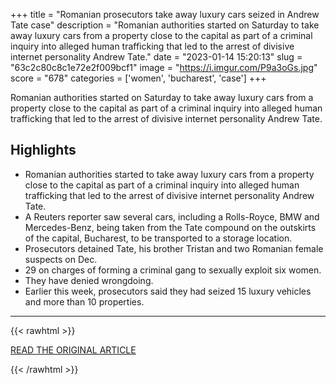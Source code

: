 +++
title = "Romanian prosecutors take away luxury cars seized in Andrew Tate case"
description = "Romanian authorities started on Saturday to take away luxury cars from a property close to the capital as part of a criminal inquiry into alleged human trafficking that led to the arrest of divisive internet personality Andrew Tate."
date = "2023-01-14 15:20:13"
slug = "63c2c80c8c1e72e2f009bcf1"
image = "https://i.imgur.com/P9a3oGs.jpg"
score = "678"
categories = ['women', 'bucharest', 'case']
+++

Romanian authorities started on Saturday to take away luxury cars from a property close to the capital as part of a criminal inquiry into alleged human trafficking that led to the arrest of divisive internet personality Andrew Tate.

## Highlights

- Romanian authorities started to take away luxury cars from a property close to the capital as part of a criminal inquiry into alleged human trafficking that led to the arrest of divisive internet personality Andrew Tate.
- A Reuters reporter saw several cars, including a Rolls-Royce, BMW and Mercedes-Benz, being taken from the Tate compound on the outskirts of the capital, Bucharest, to be transported to a storage location.
- Prosecutors detained Tate, his brother Tristan and two Romanian female suspects on Dec.
- 29 on charges of forming a criminal gang to sexually exploit six women.
- They have denied wrongdoing.
- Earlier this week, prosecutors said they had seized 15 luxury vehicles and more than 10 properties.

---

{{< rawhtml >}}
  <p class="article-category">
    <a target="_blank" href="https://www.reuters.com/world/europe/romanian-prosecutors-take-away-luxury-cars-seized-andrew-tate-case-2023-01-14/">READ THE ORIGINAL ARTICLE</a>
  </p>
{{< /rawhtml >}}
